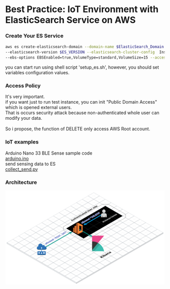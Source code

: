 # Best Practice: IoT Environment with ElasticSearch Service on AWS

### Create Your ES Service
```sh
aws es create-elasticsearch-domain --domain-name $ElasticSearch_Domain \
--elasticsearch-version $ES_VERSION --elasticsearch-cluster-config  InstanceType=$TYPE,InstanceCount=$PROVISIONING \
--ebs-options EBSEnabled=true,VolumeType=standard,VolumeSize=15 --access-policies '{json form}'
```

you can start run using shell script 'setup_es.sh', however, you should set variables configuration values.<br>

### Access Policy
It's very important.<br>
if you want just to run test instance, you can init "Public Domain Access" which is opened external users. <br>
That is occurs security attack because non-authenticated whole user can modify your data.<br>
<br>
So i propose, the function of DELETE only access AWS Root account.<br>

### IoT examples
Arduino Nano 33 BLE Sense sample code<br>
[arduino.ino](./arduino_nano33_blesense.ino)<br>
send sensing data to ES<br>
[collect_send.py](./collect_send.py)<br>

### Architecture
![Best Practice](./figures/ES_IoT_arch.png)
